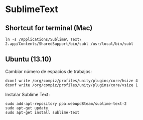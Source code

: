 SublimeText
========

Shortcut for terminal (Mac)
--------
```
ln -s /Applications/Sublime\ Text\ 2.app/Contents/SharedSupport/bin/subl /usr/local/bin/subl
```

Ubuntu (13.10)
--------

Cambiar número de espacios de trabajos:
```
dconf write /org/compiz/profiles/unity/plugins/core/hsize 4
dconf write /org/compiz/profiles/unity/plugins/core/vsize 1
```


Instalar Sublime Text:
```
sudo add-apt-repository ppa:webupd8team/sublime-text-2
sudo apt-get update
sudo apt-get install sublime-text
```
